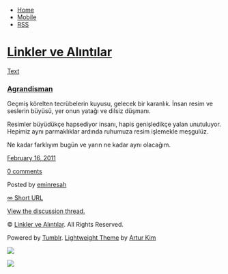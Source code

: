-   [Home](/)
-   [Mobile](/mobile)
-   [RSS](http://eminresah.tumblr.com/rss)

[Linkler ve Alıntılar](/)
=========================

[Text](http://eminresah.tumblr.com/post/3317338324/agrandisman)

### [Agrandisman](http://eminresah.tumblr.com/post/3317338324/agrandisman)

Geçmiş körelten tecrübelerin kuyusu, gelecek bir karanlık. İnsan resim
ve seslerin büyüsü, yer onun yatağı ve dilsiz düşmanı.

Resimler büyüdükçe hapsediyor insanı, hapis genişledikçe yalan
unutuluyor. Hepimiz aynı parmaklıklar ardında ruhumuza resim işlemekle
meşgulüz.

Ne kadar farklıyım bugün ve yarın ne kadar aynı olacağım.

[February 16,
2011](http://eminresah.tumblr.com/post/3317338324/agrandisman)

[0
comments](http://eminresah.tumblr.com/post/3317338324/agrandisman#disqus_thread)

Posted by [eminresah](http://eminresah.tumblr.com/)

[∞ Short URL](http://tmblr.co/ZWS1Oy35kf3K)

[View the discussion thread.](http://erblog.disqus.com/?url=ref)

© [Linkler ve Alıntılar](/). All Rights Reserved.

Powered by [Tumblr](http://tumblr.com). [Lightweight
Theme](http://www.tumblr.com/theme/10820) by [Artur
Kim](http://arturkim.com)

![](https://px.srvcs.tumblr.com/impixu?T=1434918870&J=eyJ0eXBlIjoidXJsIiwidXJsIjoiaHR0cDpcL1wvZW1pbnJlc2FoLnR1bWJsci5jb21cL3Bvc3RcLzMzMTczMzgzMjRcL2FncmFuZGlzbWFuIiwicmVxdHlwZSI6MCwicm91dGUiOiJcL3Bvc3RcLzppZFwvOnN1bW1hcnkiLCJub3NjcmlwdCI6MX0=&U=IFKLBDLLPO&K=ae0a090af13630ff98470aa604f6f8f2176838d7fe38b8799c86b197f5ca9f52&R=)

![](https://px.srvcs.tumblr.com/impixu?T=1434918870&J=eyJ0eXBlIjoicG9zdCIsInVybCI6Imh0dHA6XC9cL2VtaW5yZXNhaC50dW1ibHIuY29tXC9wb3N0XC8zMzE3MzM4MzI0XC9hZ3JhbmRpc21hbiIsInJlcXR5cGUiOjAsInJvdXRlIjoiXC9wb3N0XC86aWRcLzpzdW1tYXJ5IiwicG9zdHMiOlt7InBvc3RpZCI6IjMzMTczMzgzMjQiLCJibG9naWQiOiIzNjQ4MDI4Iiwic291cmNlIjozM31dLCJub3NjcmlwdCI6MX0=&U=HLLLGEGKEH&K=84441861caeaf537965f24c321ab4d01d39e49b2d05ee840e75fd9f240909442&R=)

